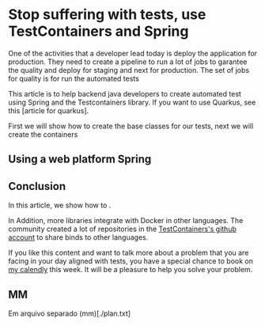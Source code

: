 # Stop suffering with tests, use TestContainers and Spring

One of the activities that a developer lead today is deploy the application for production. They need to create a pipeline to run a lot of jobs to garantee the quality and deploy for staging and next for production. The set of jobs for quality is for run the automated tests 

This article is to help backend java developers to create automated test using Spring and the Testcontainers library. If you want to use Quarkus, see this [article for quarkus]. 

First we will show how to create the base classes for our tests, next we will create the containers 

## Using a web platform Spring


## Conclusion
In this article, we show how to .

 In Addition, more libraries integrate with Docker in other languages. The community created a lot of repositories in the [TestContainers's github account] to share binds to other languages.

If you like this content and want to talk more about a problem that you are facing in your day aligned with tests, you have a special chance to book on [my calendly] this week. It will be a pleasure to help you solve your problem.

[TestContainers quick start]: https://www.testcontainers.org/quickstart/junit_5_quickstart/
[Spring]: https://spring.io/quickstart
[my calendly]: https://calendly.com/alexferreiradev/action-to-presentation
[TestContainers's github account]: https://github.com/testcontainers

## MM
Em arquivo separado (mm)[./plan.txt]
